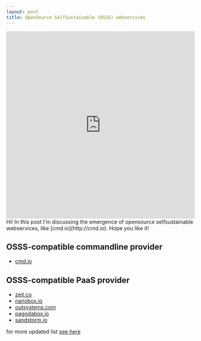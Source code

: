 ```yaml
---
layout: post
title: OpenSource SelfSustainable (OSSS) webservices 
---
```


<iframe src="https://player.vimeo.com/video/204520271" width="100%" height="500" frameborder="0" webkitallowfullscreen mozallowfullscreen allowfullscreen></iframe>

<div class="message">
  Hi! In this post I'm discussing the emergence of opensource selfsustainable webservices, like [cmd.io](http://cmd.io). Hope you like it!
</div>

## OSSS-compatible commandline provider

* [cmd.io](http://cmd.io)

## OSSS-compatible PaaS provider 

* [zeit.co](zeit.co/now#pricing)
* [nanobox.io](nanobox.io)
* [outsystems.com](http://www.outsystems.com/)
* [pagodabox.io](http://pagodabox.io/)
* [sandstorm.io](https://sandstorm.io/)

for more updated list [see here](https://github.com/ripienaar/free-for-dev)
